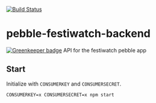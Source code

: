 [![Build Status](https://travis-ci.org/DeviaVir/pebble-festiwatch-backend.svg)](https://travis-ci.org/DeviaVir/pebble-festiwatch-backend)
# pebble-festiwatch-backend

[![Greenkeeper badge](https://badges.greenkeeper.io/DeviaVir/pebble-festiwatch-backend.svg)](https://greenkeeper.io/)
API for the festiwatch pebble app

## Start
Initialize with `CONSUMERKEY` and `CONSUMERSECRET`.

```
CONSUMERKEY=x CONSUMERSECRET=x npm start
```
